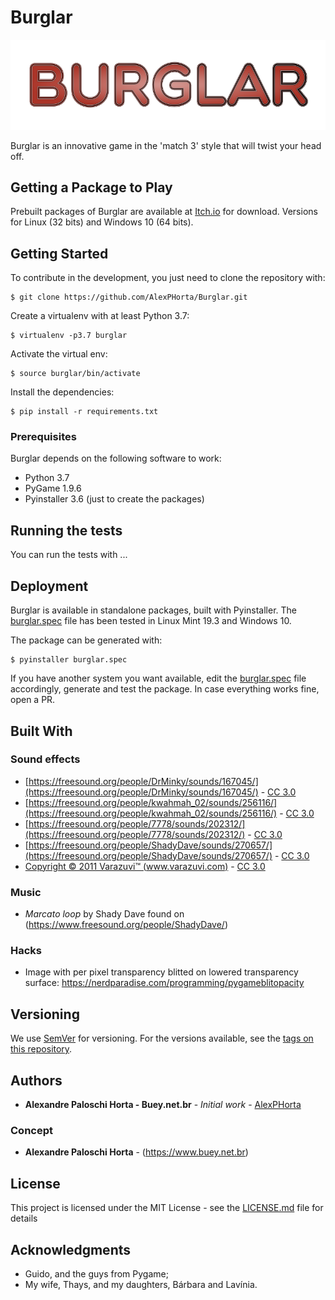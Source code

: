 # Burglar

![Burglar](images/logo.png)

Burglar is an innovative game in the 'match 3' style that will twist your head off.

## Getting a Package to Play

Prebuilt packages of Burglar are available at [Itch.io](https://bueybr.itch.io/burglar) for download. Versions for Linux (32 bits) and Windows 10 (64 bits).

## Getting Started

To contribute in the development, you just need to clone the repository with:
```
$ git clone https://github.com/AlexPHorta/Burglar.git
```
Create a virtualenv with at least Python 3.7:
```
$ virtualenv -p3.7 burglar
```
Activate the virtual env:
```
$ source burglar/bin/activate
```
Install the dependencies:
```
$ pip install -r requirements.txt
```
### Prerequisites

Burglar depends on the following software to work:

* Python 3.7
* PyGame 1.9.6
* Pyinstaller 3.6 (just to create the packages)

## Running the tests

You can run the tests with ...

## Deployment

Burglar is available in standalone packages, built with Pyinstaller. The [burglar.spec](burglar.spec) file has been tested in Linux Mint 19.3 and Windows 10.

The package can be generated with:
```
$ pyinstaller burglar.spec
```
If you have another system you want available, edit the [burglar.spec](burglar.spec) file accordingly, generate and test the package. In case everything works fine, open a PR.

## Built With

### Sound effects
* [https://freesound.org/people/DrMinky/sounds/167045/](https://freesound.org/people/DrMinky/sounds/167045/) - [CC 3.0](https://creativecommons.org/licenses/by/3.0/)
* [https://freesound.org/people/kwahmah_02/sounds/256116/](https://freesound.org/people/kwahmah_02/sounds/256116/) - [CC 3.0](https://creativecommons.org/publicdomain/zero/1.0/)
* [https://freesound.org/people/7778/sounds/202312/](https://freesound.org/people/7778/sounds/202312/) - [CC 3.0](https://creativecommons.org/publicdomain/zero/1.0/)
* [https://freesound.org/people/ShadyDave/sounds/270657/](https://freesound.org/people/ShadyDave/sounds/270657/) - [CC 3.0](https://creativecommons.org/licenses/by/3.0/)
* [Copyright © 2011 Varazuvi™ (www.varazuvi.com)](https://freesound.org/people/Soughtaftersounds/sounds/145438/) - [CC 3.0](https://creativecommons.org/licenses/by/3.0/)

### Music
* *Marcato loop* by Shady Dave found on (https://www.freesound.org/people/ShadyDave/)

### Hacks
* Image with per pixel transparency blitted on lowered transparency surface: https://nerdparadise.com/programming/pygameblitopacity

## Versioning

We use [SemVer](http://semver.org/) for versioning. For the versions available, see the [tags on this repository](https://github.com/Burglar/tags).

## Authors

* **Alexandre Paloschi Horta - Buey.net.br** - *Initial work* - [AlexPHorta](https://github.com/AlexPHorta)

### Concept
* **Alexandre Paloschi Horta** - (https://www.buey.net.br)

## License

This project is licensed under the MIT License - see the [LICENSE.md](LICENSE.md) file for details

## Acknowledgments

* Guido, and the guys from Pygame;
* My wife, Thays, and my daughters, Bárbara and Lavínia.
